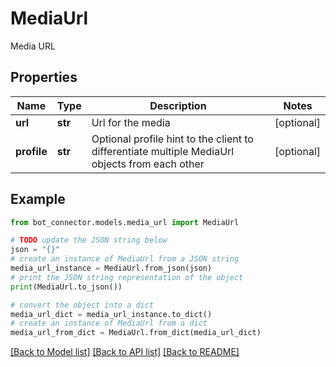 # MediaUrl

Media URL

## Properties

Name | Type | Description | Notes
------------ | ------------- | ------------- | -------------
**url** | **str** | Url for the media | [optional] 
**profile** | **str** | Optional profile hint to the client to differentiate multiple MediaUrl objects from each other | [optional] 

## Example

```python
from bot_connector.models.media_url import MediaUrl

# TODO update the JSON string below
json = "{}"
# create an instance of MediaUrl from a JSON string
media_url_instance = MediaUrl.from_json(json)
# print the JSON string representation of the object
print(MediaUrl.to_json())

# convert the object into a dict
media_url_dict = media_url_instance.to_dict()
# create an instance of MediaUrl from a dict
media_url_from_dict = MediaUrl.from_dict(media_url_dict)
```
[[Back to Model list]](../README.md#documentation-for-models) [[Back to API list]](../README.md#documentation-for-api-endpoints) [[Back to README]](../README.md)


